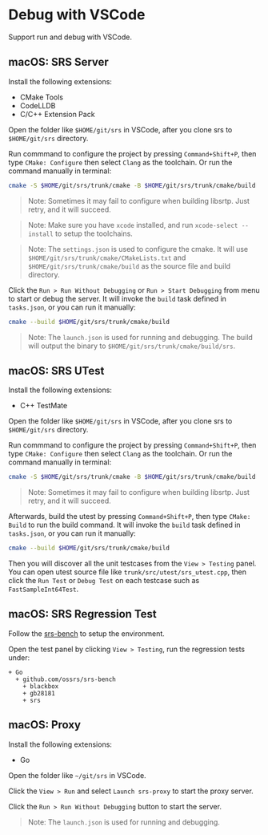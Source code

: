 # Debug with VSCode

Support run and debug with VSCode.

## macOS: SRS Server

Install the following extensions:

- CMake Tools
- CodeLLDB
- C/C++ Extension Pack

Open the folder like `$HOME/git/srs` in VSCode, after you clone srs to
`$HOME/git/srs` directory.

Run commmand to configure the project by pressing `Command+Shift+P`, then type `CMake: Configure` 
then select `Clang` as the toolchain. Or run the command manually in terminal:

```bash
cmake -S $HOME/git/srs/trunk/cmake -B $HOME/git/srs/trunk/cmake/build
```

> Note: Sometimes it may fail to configure when building libsrtp. Just retry, and it will succeed.

> Note: Make sure you have `xcode` installed, and run `xcode-select --install` to setup the toolchains.

> Note: The `settings.json` is used to configure the cmake. It will use `$HOME/git/srs/trunk/cmake/CMakeLists.txt` 
> and `$HOME/git/srs/trunk/cmake/build` as the source file and build directory.

Click the `Run > Run Without Debugging` or `Run > Start Debugging` from menu to start or 
debug the server. It will invoke the `build` task defined in `tasks.json`, or you can run 
it manually:

```bash
cmake --build $HOME/git/srs/trunk/cmake/build
```

> Note: The `launch.json` is used for running and debugging. The build will output the binary to
> `$HOME/git/srs/trunk/cmake/build/srs`.

## macOS: SRS UTest

Install the following extensions:

- C++ TestMate

Open the folder like `$HOME/git/srs` in VSCode, after you clone srs to
`$HOME/git/srs` directory.

Run commmand to configure the project by pressing `Command+Shift+P`, then type `CMake: Configure` 
then select `Clang` as the toolchain. Or run the command manually in terminal:

```bash
cmake -S $HOME/git/srs/trunk/cmake -B $HOME/git/srs/trunk/cmake/build
```

> Note: Sometimes it may fail to configure when building libsrtp. Just retry, and it will succeed.

Afterwards, build the utest by pressing `Command+Shift+P`, then type `CMake: Build` to run the 
build command. It will invoke the `build` task defined in `tasks.json`, or you can run it manually:

```bash
cmake --build $HOME/git/srs/trunk/cmake/build
```

Then you will discover all the unit testcases from the `View > Testing` panel. You can 
open utest source file like `trunk/src/utest/srs_utest.cpp`, then click the `Run Test` or `Debug Test`
on each testcase such as `FastSampleInt64Test`.

## macOS: SRS Regression Test

Follow the [srs-bench](../trunk/3rdparty/srs-bench/README.md) to setup the environment.

Open the test panel by clicking `View > Testing`, run the regression tests under:

```
+ Go
  + github.com/ossrs/srs-bench
    + blackbox
    + gb28181
    + srs
```

## macOS: Proxy

Install the following extensions:

- Go

Open the folder like `~/git/srs` in VSCode.

Click the `View > Run` and select `Launch srs-proxy` to start the proxy server.

Click the `Run > Run Without Debugging` button to start the server.

> Note: The `launch.json` is used for running and debugging.
